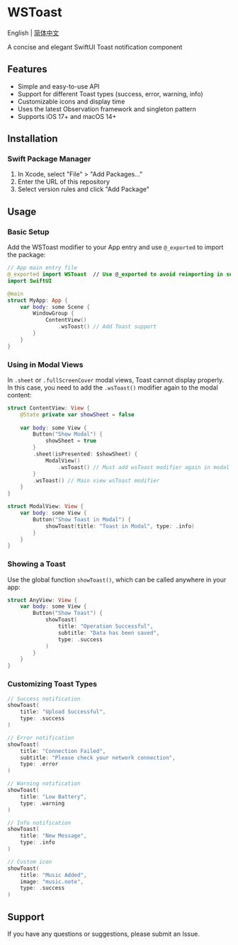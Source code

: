 # WSToast

English | [简体中文](README_zh.md)

A concise and elegant SwiftUI Toast notification component

## Features

- Simple and easy-to-use API
- Support for different Toast types (success, error, warning, info)
- Customizable icons and display time
- Uses the latest Observation framework and singleton pattern
- Supports iOS 17+ and macOS 14+

## Installation

### Swift Package Manager

1. In Xcode, select "File" > "Add Packages..."
2. Enter the URL of this repository
3. Select version rules and click "Add Package"

## Usage

### Basic Setup

Add the WSToast modifier to your App entry and use `@_exported` to import the package:

```swift
// App main entry file
@_exported import WSToast  // Use @_exported to avoid reimporting in subcomponents
import SwiftUI

@main
struct MyApp: App {
    var body: some Scene {
        WindowGroup {
            ContentView()
                .wsToast() // Add Toast support
        }
    }
}
```

### Using in Modal Views

In `.sheet` or `.fullScreenCover` modal views, Toast cannot display properly. In this case, you need to add the `.wsToast()` modifier again to the modal content:

```swift
struct ContentView: View {
    @State private var showSheet = false
    
    var body: some View {
        Button("Show Modal") {
            showSheet = true
        }
        .sheet(isPresented: $showSheet) {
            ModalView()
                .wsToast() // Must add wsToast modifier again in modal view
        }
        .wsToast() // Main view wsToast modifier
    }
}

struct ModalView: View {
    var body: some View {
        Button("Show Toast in Modal") {
            showToast(title: "Toast in Modal", type: .info)
        }
    }
}
```

### Showing a Toast

Use the global function `showToast()`, which can be called anywhere in your app:

```swift
struct AnyView: View {
    var body: some View {
        Button("Show Toast") {
            showToast(
                title: "Operation Successful",
                subtitle: "Data has been saved",
                type: .success
            )
        }
    }
}
```

### Customizing Toast Types

```swift
// Success notification
showToast(
    title: "Upload Successful",
    type: .success
)

// Error notification
showToast(
    title: "Connection Failed",
    subtitle: "Please check your network connection",
    type: .error
)

// Warning notification
showToast(
    title: "Low Battery",
    type: .warning
)

// Info notification
showToast(
    title: "New Message",
    type: .info
)

// Custom icon
showToast(
    title: "Music Added",
    image: "music.note",
    type: .success
)
```

## Support

If you have any questions or suggestions, please submit an Issue. 